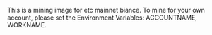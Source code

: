 This is a mining image for etc mainnet biance.
To mine for your own account, please set the Environment Variables: ACCOUNTNAME, WORKNAME.
